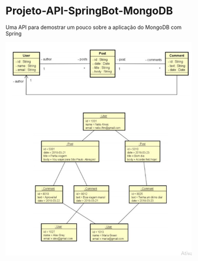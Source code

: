 # Projeto-API-SpringBot-MongoDB
Uma API para demostrar um pouco sobre a aplicação do MongoDB com Spring

![](https://github.com/joomoraes/Projeto-API-SpringBot-MongoDB/blob/main/oj5xvisz5ac61.jpg?raw=true)  
